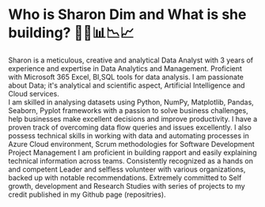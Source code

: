 # Who is Sharon Dim and What is she building? 👩‍💻📊📉📈

Sharon is a meticulous, creative and analytical Data Analyst with 3 years of experience and expertise in Data Analytics and Management. Proficient with Microsoft 365 Excel, BI,SQL tools for data analysis. 
I am passionate about Data; it's analytical and scientific aspect, Artificial Intelligence and Cloud services.  
I am skilled in analysing datasets using Python, NumPy, Matplotlib, Pandas, Seaborn, Pyplot frameworks with a passion to solve business challenges, help businesses make excellent decisions and improve productivity.
I have a proven track of overcoming data flow queries and issues excellently. 
I also possess technical skills in working with data and automating processes in Azure Cloud environment, Scrum methodologies for Software Development Project Management
I am proficient in building rapport and easily explaining technical information across teams. 
Consistently recognized as a hands on and competent Leader and selfless volunteer with various organizations, backed up with notable recommendations.
Extremely committed to Self growth, development and Research Studies with series of projects to my credit published in my Github page (repositries).

